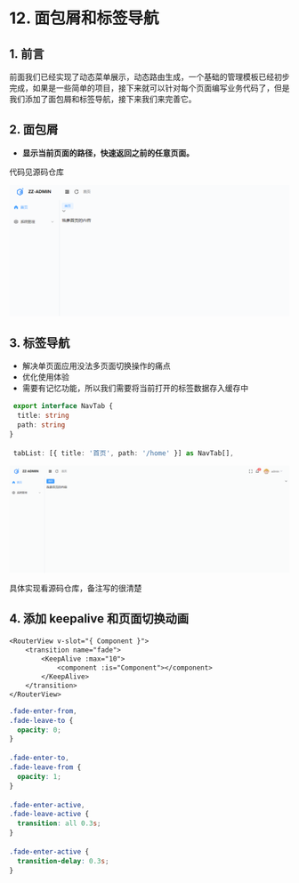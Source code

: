 # 12. 面包屑和标签导航

## 1. 前言

前面我们已经实现了动态菜单展示，动态路由生成，一个基础的管理模板已经初步完成，如果是一些简单的项目，接下来就可以针对每个页面编写业务代码了，但是我们添加了面包屑和标签导航，接下来我们来完善它。

## 2. 面包屑

- **显示当前页面的路径，快速返回之前的任意页面。**

代码见源码仓库

![recording](gif/recording.gif)

## 3. 标签导航

- 解决单页面应用没法多页面切换操作的痛点
- 优化使用体验
- 需要有记忆功能，所以我们需要将当前打开的标签数据存入缓存中

```typescript
 export interface NavTab {
  title: string
  path: string
}
 
 tabList: [{ title: '首页', path: '/home' }] as NavTab[],
```

![PixPin_2024-05-24_16-05-52](gif/PixPin_2024-05-24_16-05-52.gif)

具体实现看源码仓库，备注写的很清楚



## 4. 添加 keepalive 和页面切换动画

```vue
<RouterView v-slot="{ Component }">
    <transition name="fade">
        <KeepAlive :max="10">
            <component :is="Component"></component>
        </KeepAlive>
    </transition>
</RouterView>

```

```scss
.fade-enter-from,
.fade-leave-to {
  opacity: 0;
}

.fade-enter-to,
.fade-leave-from {
  opacity: 1;
}

.fade-enter-active,
.fade-leave-active {
  transition: all 0.3s;
}

.fade-enter-active {
  transition-delay: 0.3s;
}
```

